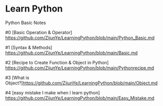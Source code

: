 # Learn Python
Python Basic Notes 

#0  [Basic Operation & Operator] https://github.com/ZijunYe/LearningPython/blob/main/Python_Basic.md

#1  [Syntax & Methods] https://github.com/ZijunYe/LearningPython/blob/main/Basic.md

#2  [Recipe to Create Function & Object in Python] https://github.com/ZijunYe/LearningPython/blob/main/Pythonrecipe.md

#3  [What is Object?]https://github.com/ZijunYe/LearningPython/blob/main/Object.md

#4  [easy mistake I make when I learn python] https://github.com/ZijunYe/LearningPython/blob/main/Easy_Mistake.md
